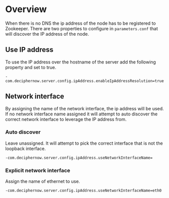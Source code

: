 # Overview
When there is no DNS the ip address of the node has to be registered to Zookeeper. There are two properties to configure in `parameters.conf` that will discover the IP address of the node.

## Use IP address

To use the IP address over the hostname of the server add the following property and set to true.

    -com.deciphernow.server.config.ipAddress.enableIpAddressResolution=true
    
## Network interface
By assigning the name of the network interface, the ip address will be used. If no network interface name assigned it will attempt to auto discover the correct network interface to leverage the IP address from.

### Auto discover
Leave unassigned. It will attempt to pick the correct interface that is not the loopback interface.

    -com.deciphernow.server.config.ipAddress.useNetworkInterfaceName=
    
### Explicit network interface
Assign the name of ethernet to use.
    
    -com.deciphernow.server.config.ipAddress.useNetworkInterfaceName=eth0
    

